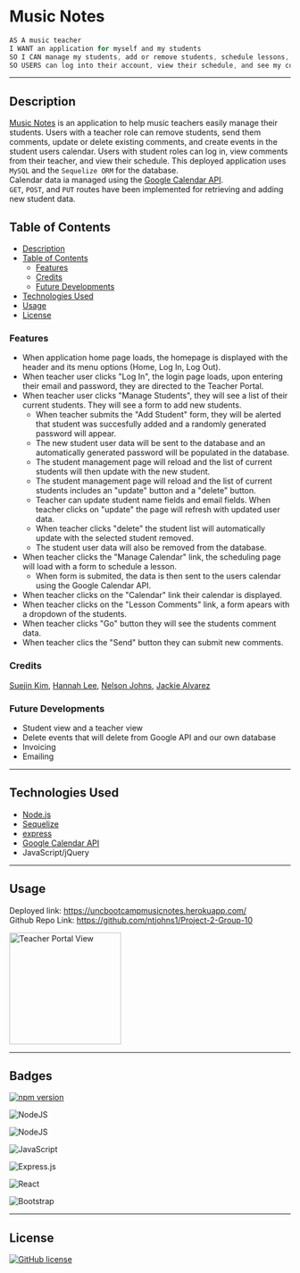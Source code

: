 # Music Notes
```jsx
AS A music teacher
I WANT an application for myself and my students
SO I CAN manage my students, add or remove students, schedule lessons, and send comments
SO USERS can log into their account, view their schedule, and see my comments to them

```

---

## Description 

[Music Notes](https://uncbootcampmusicnotes.herokuapp.com/) is an application to help music teachers easily manage their students. Users with a teacher role can remove students, send them comments, update or delete existing comments, and create events in the student users calendar. Users with student roles can log in, view comments from their teacher, and view their schedule. This deployed application uses `MySQL` and the `Sequelize ORM` for the database.<br>
Calendar data ia managed using the [Google Calendar API](https://developers.google.com/calendar).<br>
`GET`, `POST`, and `PUT` routes have been implemented for retrieving and adding new student data.

## Table of Contents

  - [Description](#description)
  - [Table of Contents](#table-of-contents)
    - [Features](#features)
    - [Credits](#credits)
    - [Future Developments](#future-developments)
  - [Technologies Used](#technologies-used)
  - [Usage](#usage)
  - [License](#license)



### Features
* When application home page loads, the homepage is displayed with the header and its menu options (Home, Log In, Log Out).
* When teacher user clicks "Log In", the login page loads, upon entering their email and password, they are directed to the Teacher Portal.
* When teacher user clicks "Manage Students", they will see a list of their current students. They will see a form to add new students.
  * When teacher submits the "Add Student" form, they will be alerted that student was succesfully added and a randomly generated password will appear.
  * The new student user data will be sent to the database and an automatically generated password will be populated in the database.
  * The student management page will reload and the list of current students will then update with the new student.
  * The student management page will reload and the list of current students includes an "update" button and a "delete" button.
  * Teacher can update student name fields and email fields. When teacher clicks on "update" the page will refresh with updated user data.
  * When teacher clicks "delete" the student list will automatically update with the selected student removed.
  * The student user data will also be removed from the database.
* When teacher clicks the "Manage Calendar" link, the scheduling page will load with a form to schedule a lesson.
  * When form is submited, the data is then sent to the users calendar using the Google Calendar API.
* When teacher clicks on the "Calendar" link their calendar is displayed.
* When teacher clicks on the "Lesson Comments" link, a form apears with a dropdown of the students.
* When teacher clicks "Go" button they will see the students comment data.
* When teacher clics the "Send" button they can submit new comments.

### Credits
[Suejin Kim](https://github.com/suejinkim20), [Hannah Lee](https://github.com/hanlee-311), [Nelson Johns](https://github.com/ntjohns1), [Jackie Alvarez](https://github.com/jaque-leen)


### Future Developments
* Student view and a teacher view
* Delete events that will delete from Google API and our own database
* Invoicing
* Emailing

---

## Technologies Used
* [Node.js](https://nodejs.org/en/docs/)
* [Sequelize](https://sequelize.org/)
* [express](http://expressjs.com/en/api.html)
* [Google Calendar API](https://developers.google.com/calendar)
* JavaScript/jQuery

---

## Usage
Deployed link: https://uncbootcampmusicnotes.herokuapp.com/ <br>
Github Repo Link: https://github.com/ntjohns1/Project-2-Group-10

<img src="./public/images/MusicNotesGif.gif" alt="Teacher Portal View" width="auto" height="200">

---

## Badges

[![npm version](https://img.shields.io/npm/v/react.svg?style=flat)](https://www.npmjs.com/package/react)

<img alt="NodeJS" src="https://img.shields.io/badge/node.js-%2343853D.svg?&style=for-the-badge&logo=node.js&logoColor=white"/><br>

<img alt="NodeJS" src="https://img.shields.io/badge/node.js-%2343853D.svg?&style=for-the-badge&logo=node.js&logoColor=white"/><br>

<img alt="JavaScript" src="https://img.shields.io/badge/javascript-%23323330.svg?&style=for-the-badge&logo=javascript&logoColor=%23F7DF1E"/><br>

<img alt="Express.js" src="https://img.shields.io/badge/express.js-%23404d59.svg?&style=for-the-badge"/><br>

<img alt="React" src="https://img.shields.io/badge/react-%2320232a.svg?&style=for-the-badge&logo=react&logoColor=%2361DAFB"/><br>

<img alt="Bootstrap" src="https://img.shields.io/badge/bootstrap-%23563D7C.svg?&style=for-the-badge&logo=bootstrap&logoColor=white"/>

---

## License

[![GitHub license](https://img.shields.io/badge/license-MIT-blue.svg)](https://github.com/facebook/react/blob/master/LICENSE)<br>


